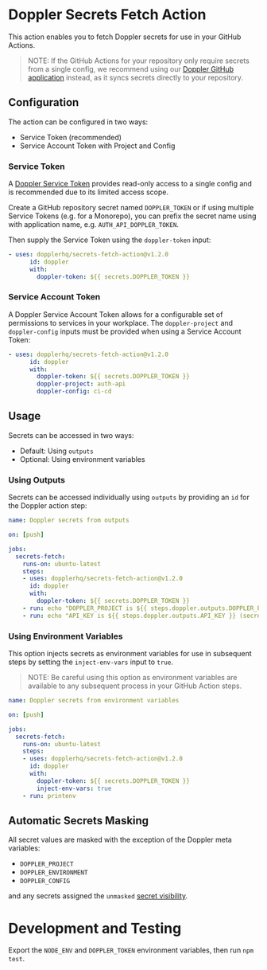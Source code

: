 # Doppler Secrets Fetch Action

This action enables you to fetch Doppler secrets for use in your GitHub Actions.

> NOTE: If the GitHub Actions for your repository only require secrets from a single config, we recommend using our [Doppler GitHub application](https://github.com/apps/doppler-secretops-platform/) instead, as it syncs secrets directly to your repository.

## Configuration

The action can be configured in two ways:

* Service Token (recommended)
* Service Account Token with Project and Config

### Service Token

A [Doppler Service Token](https://docs.doppler.com/docs/service-tokens) provides read-only access to a single config and is recommended due to its limited access scope.

Create a GitHub repository secret named `DOPPLER_TOKEN` or if using multiple Service Tokens (e.g. for a Monorepo), you can prefix the secret name using with application name, e.g. `AUTH_API_DOPPLER_TOKEN`.

Then supply the Service Token using the `doppler-token` input:

```yaml
- uses: dopplerhq/secrets-fetch-action@v1.2.0
      id: doppler
      with:
        doppler-token: ${{ secrets.DOPPLER_TOKEN }}
```

### Service Account Token

A Doppler Service Account Token allows for a configurable set of permissions to services in your workplace. The `doppler-project` and `doppler-config` inputs must be provided when using a Service Account Token:

```yaml
- uses: dopplerhq/secrets-fetch-action@v1.2.0
      id: doppler
      with:
        doppler-token: ${{ secrets.DOPPLER_TOKEN }}
        doppler-project: auth-api
        doppler-config: ci-cd
```

## Usage

Secrets can be accessed in two ways:

- Default: Using `outputs`
- Optional: Using environment variables

### Using Outputs

Secrets can be accessed individually using `outputs` by providing an `id` for the Doppler action step:

```yaml
name: Doppler secrets from outputs

on: [push]

jobs:
  secrets-fetch:
    runs-on: ubuntu-latest
    steps:
    - uses: dopplerhq/secrets-fetch-action@v1.2.0
      id: doppler
      with:
        doppler-token: ${{ secrets.DOPPLER_TOKEN }}
    - run: echo "DOPPLER_PROJECT is ${{ steps.doppler.outputs.DOPPLER_PROJECT }} (Doppler meta environment variables are unmasked)"
    - run: echo "API_KEY is ${{ steps.doppler.outputs.API_KEY }} (secret masked output)"
```

### Using Environment Variables

This option injects secrets as environment variables for use in subsequent steps by setting the `inject-env-vars` input to `true`.

> NOTE: Be careful using this option as environment variables are available to any subsequent process in your GitHub Action steps.

```yaml
name: Doppler secrets from environment variables

on: [push]

jobs:
  secrets-fetch:
    runs-on: ubuntu-latest
    steps:
    - uses: dopplerhq/secrets-fetch-action@v1.2.0
      id: doppler
      with:
        doppler-token: ${{ secrets.DOPPLER_TOKEN }}
        inject-env-vars: true
    - run: printenv
```

## Automatic Secrets Masking

All secret values are masked with the exception of the Doppler meta variables:

- `DOPPLER_PROJECT`
- `DOPPLER_ENVIRONMENT`
- `DOPPLER_CONFIG`

and any secrets assigned the `unmasked` [secret visibility](https://docs.doppler.com/docs/secret-visibility).

# Development and Testing

Export the `NODE_ENV` and `DOPPLER_TOKEN` environment variables, then run `npm test`.
